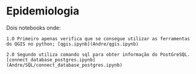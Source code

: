 ﻿# Epidemiologia
Dois notebooks onde:

	1.O Primeiro apenas verifica que se consegue utilizar as ferramentas do QGIS no python; [qgis.ipynb](Andre/qgis.ipynb)
	
	2.O Segundo utiliza comando sql para obter informação do PostGreSQL. [connect_database_postgres.ipynb](Andre/SQL/connect_database_postgres.ipynb)

